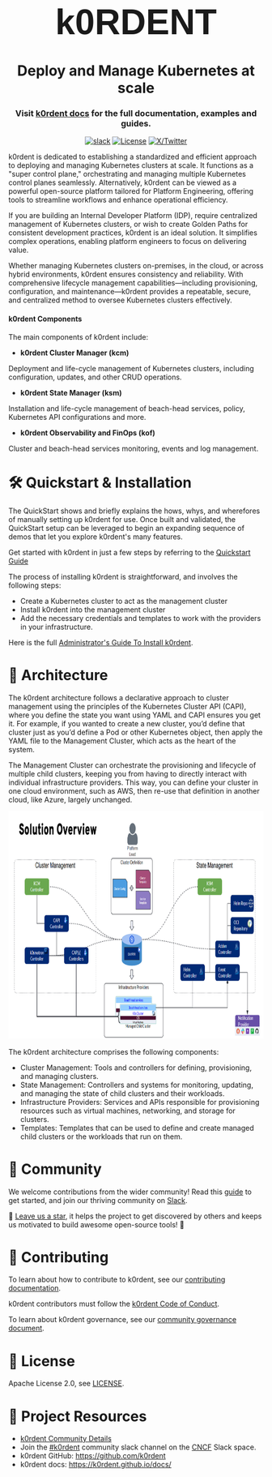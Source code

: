 <div align="center">
  <h1 style="
      font-size: 70px;
      font-family: sans-serif;
      color: var(--color-fg-default);
      margin: 0;
  ">
    k0RDENT
  </h1>
</div>

<h1 align="center" weight='300' >Deploy and Manage Kubernetes at scale</h1>
<h3 align="center" weight='300' >Visit <a href="https://docs.k0rdent.io" target="_blank">k0rdent docs</a> for the full documentation,
examples and guides.</h3>
<div align="center">




[![slack](https://img.shields.io/badge/slack-k0rdent-brightgreen.svg?logo=slack)](https://cloud-native.slack.com/archives/C08A63Q4NCD) [![License](https://img.shields.io/badge/License-Apache_2.0-blue.svg)](https://github.com/k0rdent/k0rdent/blob/main/LICENSE) [![X/Twitter][x-badge]][x-link]



[x-badge]:https://img.shields.io/twitter/follow/k0rdent?logo=x&style=flat
[x-link]:https://x.com/k0rdent

</div>

k0rdent is dedicated to establishing a standardized and efficient approach to deploying and managing Kubernetes clusters at scale. It functions as a "super control plane," orchestrating and managing multiple Kubernetes control planes seamlessly. Alternatively, k0rdent can be viewed as a powerful open-source platform tailored for Platform Engineering, offering tools to streamline workflows and enhance operational efficiency.

If you are building an Internal Developer Platform (IDP), require centralized management of Kubernetes clusters, or wish to create Golden Paths for consistent development practices, k0rdent is an ideal solution. It simplifies complex operations, enabling platform engineers to focus on delivering value.

Whether managing Kubernetes clusters on-premises, in the cloud, or across hybrid environments, k0rdent ensures consistency and reliability. With comprehensive lifecycle management capabilities—including provisioning, configuration, and maintenance—k0rdent provides a repeatable, secure, and centralized method to oversee Kubernetes clusters effectively.

#### k0rdent Components
The main components of k0rdent include:

- **k0rdent Cluster Manager (kcm)**

Deployment and life-cycle management of Kubernetes clusters, including configuration, updates, and other CRUD operations.

- **k0rdent State Manager (ksm)**

Installation and life-cycle management of beach-head services, policy, Kubernetes API configurations and more.

- **k0rdent Observability and FinOps (kof)**

Cluster and beach-head services monitoring, events and log management.


<h1 id="installation">🛠️ Quickstart & Installation</h1>

The QuickStart shows and briefly explains the hows, whys, and wherefores of manually setting up k0rdent for use. Once built and validated, the QuickStart setup can be leveraged to begin an expanding sequence of demos that let you explore k0rdent's many features.

Get started with k0rdent in just a few steps by referring to the [Quickstart Guide](https://docs.k0rdent.io/latest/guide-to-quickstarts/)

The process of installing k0rdent is straightforward, and involves the following steps:

- Create a Kubernetes cluster to act as the management cluster
- Install k0rdent into the management cluster
- Add the necessary credentials and templates to work with the providers in your infrastructure.

Here is the full [Administrator's Guide To Install k0rdent](https://docs.k0rdent.io/latest/admin-installation/).

  
<h1 id="architecture">📐 Architecture</h1>

The k0rdent architecture follows a declarative approach to cluster management using the principles of the Kubernetes Cluster API (CAPI), where you define the state you want using YAML and CAPI ensures you get it. For example, if you wanted to create a new cluster, you’d define that cluster just as you’d define a Pod or other Kubernetes object, then apply the YAML file to the Management Cluster, which acts as the heart of the system. 

The Management Cluster can orchestrate the provisioning and lifecycle of multiple child clusters, keeping you from having to directly interact with individual infrastructure providers. This way, you can define your cluster in one cloud environment, such as AWS, then re-use that definition in another cloud, like Azure, largely unchanged.

<p align="center">
  <img alt="k0rdent architecture" img src="/img/k0rdent_architecture.png" height="450px">
</p>

The k0rdent architecture comprises the following components:
- Cluster Management: Tools and controllers for defining, provisioning, and managing clusters.
- State Management: Controllers and systems for monitoring, updating, and managing the state of child clusters and their workloads.
- Infrastructure Providers: Services and APIs responsible for provisioning resources such as virtual machines, networking, and storage for clusters.
- Templates: Templates that can be used to define and create managed child clusters or the workloads that run on them.



<h1 id="community">👋 Community</h1>


We welcome contributions from the wider community! Read this [guide](https://github.com/k0rdent/k0rdent/blob/main/CONTRIBUTING.md) to get started, and join our thriving community on [Slack](https://cloud-native.slack.com/archives/C08A63Q4NCD).

🌟 [Leave us a star](https://github.com/k0rdent/k0rdent), it helps the project to get discovered by others and keeps us motivated to build awesome open-source tools! 🌟

<h1 id="contributing">👥 Contributing</h1>

To learn about how to contribute to k0rdent, see our [contributing documentation](https://github.com/k0rdent/k0rdent/blob/main/CONTRIBUTING.md).

k0rdent contributors must follow the [k0rdent Code of Conduct](https://github.com/k0rdent/community/blob/main/CODE_OF_CONDUCT.md).

To learn about k0rdent governance, see our [community governance document](https://github.com/k0rdent/community/blob/main/GOVERNANCE.md).

<h1 id="license">📃 License</h1>

Apache License 2.0, see [LICENSE](https://github.com/k0rdent/k0rdent/blob/main/LICENSE).


<h1 id="project resources">💼 Project Resources</h1>

- [k0rdent Community Details](https://github.com/k0rdent/community)
- Join the [#k0rdent](https://cloud-native.slack.com/archives/C08A63Q4NCD) community slack channel on the [CNCF](https://slack.cncf.io) Slack space.
- k0rdent GitHub:  https://github.com/k0rdent
-  k0rdent docs: https://k0rdent.github.io/docs/
